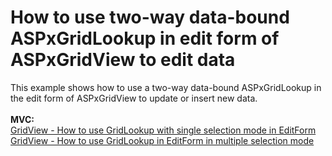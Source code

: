 # How to use two-way data-bound ASPxGridLookup in edit form of ASPxGridView to edit data


<p>This example shows how to use a two-way data-bound ASPxGridLookup in the edit form of ASPxGridView to update or insert new data.<br><br><strong>MVC:</strong><br><a href="https://www.devexpress.com/Support/Center/p/T328413">GridView - How to use GridLookup with single selection mode in EditForm </a><br><a href="https://www.devexpress.com/Support/Center/p/T328613">GridView - How to use GridLookup in EditForm in multiple selection mode</a></p>

<br/>


